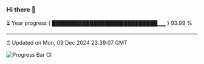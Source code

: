 ### Hi there 👋

⏳ Year progress { ████████████████████████████▁▁ } 93.99 %

---

⏰ Updated on Mon, 09 Dec 2024 23:39:07 GMT

![Progress Bar CI](https://github.com/IshwaranRudhara/GIT-ACTION/workflows/Progress%20Bar%20CI/badge.svg)
